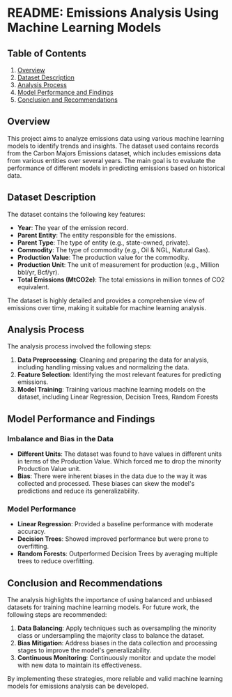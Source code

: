 # README: Emissions Analysis Using Machine Learning Models

## Table of Contents

1. [Overview](#overview)
2. [Dataset Description](#dataset-description)
3. [Analysis Process](#analysis-process)
4. [Model Performance and Findings](#model-performance-and-findings)
5. [Conclusion and Recommendations](#conclusion-and-recommendations)

## Overview

This project aims to analyze emissions data using various machine learning models to identify trends and insights. The dataset used contains records from the Carbon Majors Emissions dataset, which includes emissions data from various entities over several years. The main goal is to evaluate the performance of different models in predicting emissions based on historical data.

## Dataset Description

The dataset contains the following key features:

- **Year**: The year of the emission record.
- **Parent Entity**: The entity responsible for the emissions.
- **Parent Type**: The type of entity (e.g., state-owned, private).
- **Commodity**: The type of commodity (e.g., Oil & NGL, Natural Gas).
- **Production Value**: The production value for the commodity.
- **Production Unit**: The unit of measurement for production (e.g., Million bbl/yr, Bcf/yr).
- **Total Emissions (MtCO2e)**: The total emissions in million tonnes of CO2 equivalent.

The dataset is highly detailed and provides a comprehensive view of emissions over time, making it suitable for machine learning analysis.

## Analysis Process

The analysis process involved the following steps:

1. **Data Preprocessing**: Cleaning and preparing the data for analysis, including handling missing values and normalizing the data.
2. **Feature Selection**: Identifying the most relevant features for predicting emissions.
3. **Model Training**: Training various machine learning models on the dataset, including Linear Regression, Decision Trees, Random Forests

## Model Performance and Findings

### Imbalance and Bias in the Data

- **Different Units**: The dataset was found to have values in different units in terms of the Production Value. Which forced me to drop the minority Production Value unit.
- **Bias**: There were inherent biases in the data due to the way it was collected and processed. These biases can skew the model's predictions and reduce its generalizability.

### Model Performance

- **Linear Regression**: Provided a baseline performance with moderate accuracy.
- **Decision Trees**: Showed improved performance but were prone to overfitting.
- **Random Forests**: Outperformed Decision Trees by averaging multiple trees to reduce overfitting.


## Conclusion and Recommendations

The analysis highlights the importance of using balanced and unbiased datasets for training machine learning models. For future work, the following steps are recommended:

1. **Data Balancing**: Apply techniques such as oversampling the minority class or undersampling the majority class to balance the dataset.
2. **Bias Mitigation**: Address biases in the data collection and processing stages to improve the model's generalizability.
3. **Continuous Monitoring**: Continuously monitor and update the model with new data to maintain its effectiveness.

By implementing these strategies, more reliable and valid machine learning models for emissions analysis can be developed.

